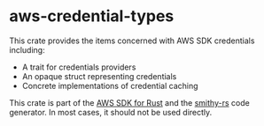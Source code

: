 # aws-credential-types

This crate provides the items concerned with AWS SDK credentials including:
* A trait for credentials providers
* An opaque struct representing credentials
* Concrete implementations of credential caching

<!-- anchor_start:footer -->
This crate is part of the [AWS SDK for Rust](https://awslabs.github.io/aws-sdk-rust/) and the [smithy-rs](https://github.com/awslabs/smithy-rs) code generator. In most cases, it should not be used directly.
<!-- anchor_end:footer -->

